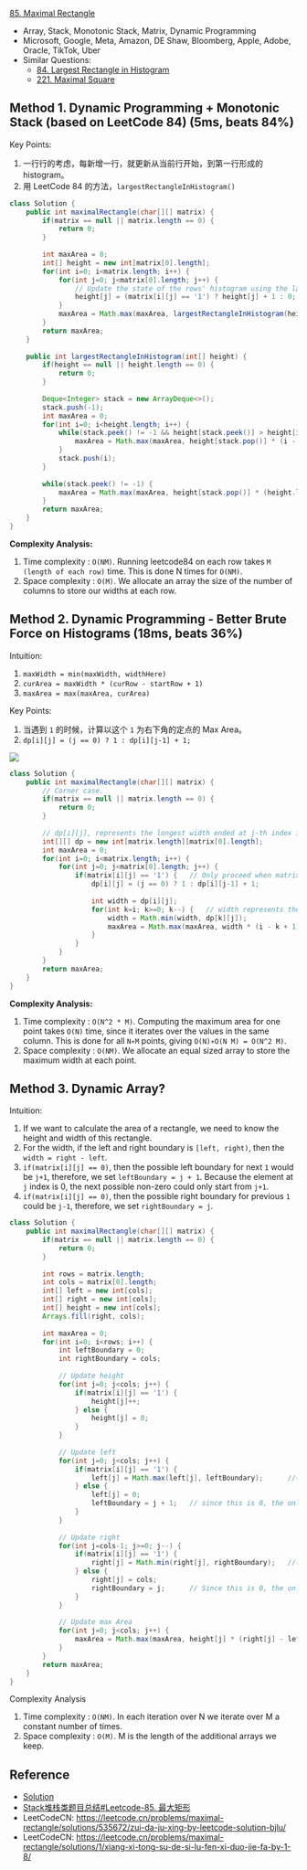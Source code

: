 [85. Maximal Rectangle](https://leetcode.com/problems/maximal-rectangle/)

* Array, Stack, Monotonic Stack, Matrix, Dynamic Programming
* Microsoft, Google, Meta, Amazon, DE Shaw, Bloomberg, Apple, Adobe, Oracle, TikTok, Uber
* Similar Questions:
    * [84. Largest Rectangle in Histogram](https://leetcode.com/problems/largest-rectangle-in-histogram/)
    * [221. Maximal Square](https://leetcode.com/problems/maximal-square/)


## Method 1. Dynamic Programming + Monotonic Stack (based on LeetCode 84) (5ms, beats 84%)
Key Points:
1. 一行行的考虑，每新增一行，就更新从当前行开始，到第一行形成的 histogram。
2. 用 LeetCode 84 的方法，`largestRectangleInHistogram()`

```java
class Solution {
    public int maximalRectangle(char[][] matrix) {
        if(matrix == null || matrix.length == 0) {
            return 0;
        }
        
        int maxArea = 0;
        int[] height = new int[matrix[0].length];
        for(int i=0; i<matrix.length; i++) {
            for(int j=0; j<matrix[0].length; j++) {
                // Update the state of the rows' histogram using the last row's histogram
                height[j] = (matrix[i][j] == '1') ? height[j] + 1 : 0;
            }
            maxArea = Math.max(maxArea, largestRectangleInHistogram(height));
        }
        return maxArea;
    }
    
    public int largestRectangleInHistogram(int[] height) {
        if(height == null || height.length == 0) {
            return 0;
        }
        
        Deque<Integer> stack = new ArrayDeque<>();
        stack.push(-1);
        int maxArea = 0;
        for(int i=0; i<height.length; i++) {
            while(stack.peek() != -1 && height[stack.peek()] > height[i]) {
                maxArea = Math.max(maxArea, height[stack.pop()] * (i - stack.peek() - 1));
            }
            stack.push(i);
        }
        
        while(stack.peek() != -1) {
            maxArea = Math.max(maxArea, height[stack.pop()] * (height.length - stack.peek() - 1));
        }
        return maxArea;
    }
}
```
**Complexity Analysis:**
1. Time complexity : `O(NM)`. Running leetcode84 on each row takes `M (length of each row)` time.
   This is done N times for `O(NM)`.
2. Space complexity : `O(M)`. We allocate an array the size of the number of columns to store
   our widths at each row.


## Method 2. Dynamic Programming - Better Brute Force on Histograms (18ms, beats 36%)
Intuition:
1. `maxWidth = min(maxWidth, widthHere)`
2. `curArea = maxWidth * (curRow - startRow + 1)`
3. `maxArea = max(maxArea, curArea)`

Key Points:
1. 当遇到 `1` 的时候，计算以这个 `1` 为右下角的定点的 Max Area。
2. `dp[i][j] = (j == 0) ? 1 : dp[i][j-1] + 1;`

![](images/85_histogram.jpg)
```java
class Solution {
    public int maximalRectangle(char[][] matrix) {
        // Corner case.
        if(matrix == null || matrix.length == 0) {
            return 0;
        }
        
        // dp[i][j], represents the longest width ended at j-th index in i-th row
        int[][] dp = new int[matrix.length][matrix[0].length];
        int maxArea = 0;
        for(int i=0; i<matrix.length; i++) {
            for(int j=0; j<matrix[0].length; j++) {
                if(matrix[i][j] == '1') {   // Only proceed when matrix[i][j] == 1
                    dp[i][j] = (j == 0) ? 1 : dp[i][j-1] + 1;
                    
                    int width = dp[i][j];
                    for(int k=i; k>=0; k--) {   // width represents the minWidth
                        width = Math.min(width, dp[k][j]);
                        maxArea = Math.max(maxArea, width * (i - k + 1));
                    }
                }
            }
        }
        return maxArea;
    }
}
```
**Complexity Analysis:**
1. Time complexity : `O(N^2 * M)`. Computing the maximum area for one point takes `O(N)` time, 
   since it iterates over the values in the same column. This is done for all `N∗M` points, 
   giving `O(N)∗O(N M) = O(N^2 M)`. 
2. Space complexity : `O(NM)`. We allocate an equal sized array to store the maximum width at 
   each point. 

 
## Method 3. Dynamic Array?
Intuition:
1. If we want to calculate the area of a rectangle, we need to know the height and width of this 
   rectangle. 
2. For the width, if the left and right boundary is `[left, right)`, then the `width = right - left`.
3. `if(matrix[i][j] == 0)`, then the possible left boundary for next `1` would be `j+1`, 
   therefore, we set `leftBoundary = j + 1`. Because the element at `j` index is 0, the next 
   possible non-zero could only start from `j+1`.  
4. `if(matrix[i][j] == 0)`, then the possible right boundary for previous `1` could be `j-1`, 
   therefore, we set `rightBoundary = j`. 
 
```java
class Solution {
    public int maximalRectangle(char[][] matrix) {
        if(matrix == null || matrix.length == 0) {
            return 0;
        }
        
        int rows = matrix.length;
        int cols = matrix[0].length;
        int[] left = new int[cols];
        int[] right = new int[cols];
        int[] height = new int[cols];
        Arrays.fill(right, cols);
        
        int maxArea = 0;
        for(int i=0; i<rows; i++) {
            int leftBoundary = 0;
            int rightBoundary = cols;
            
            // Update height
            for(int j=0; j<cols; j++) {
                if(matrix[i][j] == '1') {
                    height[j]++;
                } else {
                    height[j] = 0;
                }
            }
            
            // Update left
            for(int j=0; j<cols; j++) {
                if(matrix[i][j] == '1') {
                    left[j] = Math.max(left[j], leftBoundary);      //(j == 0) ? 0 : leftBoundary;
                } else {
                    left[j] = 0;
                    leftBoundary = j + 1;   // since this is 0, the only possible boundary is j+1
                }
            }
            
            // Update right
            for(int j=cols-1; j>=0; j--) {
                if(matrix[i][j] == '1') {
                    right[j] = Math.min(right[j], rightBoundary);   //(j == cols-1) ? cols : rightBoundary;
                } else {
                    right[j] = cols;
                    rightBoundary = j;      // Since this is 0, the only possible boundary is j-1, using exclusion, i.e. j
                }
            }
            
            // Update max Area
            for(int j=0; j<cols; j++) {
                maxArea = Math.max(maxArea, height[j] * (right[j] - left[j]));
            }
        }
        return maxArea;
    }
}
```
Complexity Analysis
1. Time complexity : `O(NM)`. In each iteration over N we iterate over M a constant number of times.
2. Space complexity : `O(M)`. M is the length of the additional arrays we keep.


## Reference
* [Solution](https://leetcode.com/problems/maximal-rectangle/solution/)
* [Stack堆栈类题目总结#Leetcode-85. 最大矩形](https://blog.nowcoder.net/n/3d600a3bd5c84117adef75d6736e303a)
* LeetCodeCN: https://leetcode.cn/problems/maximal-rectangle/solutions/535672/zui-da-ju-xing-by-leetcode-solution-bjlu/
* LeetCodeCN: https://leetcode.cn/problems/maximal-rectangle/solutions/1/xiang-xi-tong-su-de-si-lu-fen-xi-duo-jie-fa-by-1-8/